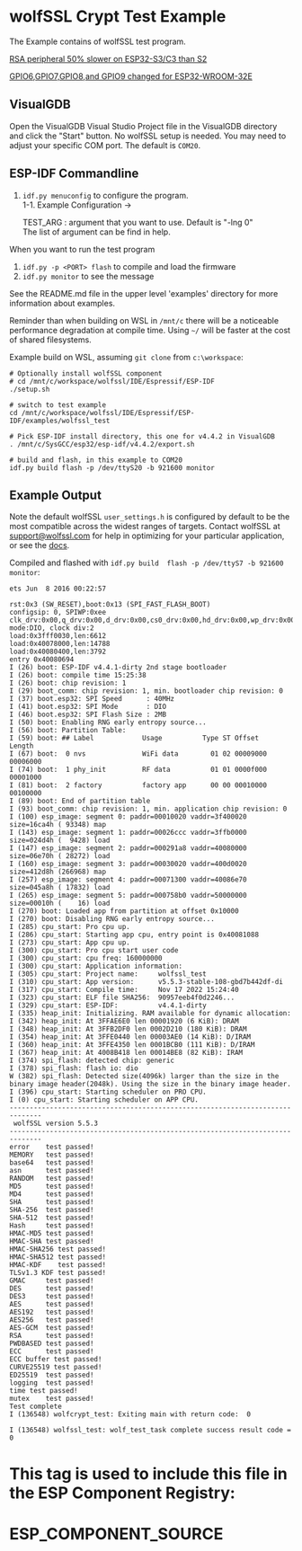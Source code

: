 # wolfSSL Crypt Test Example

The Example contains of wolfSSL test program.

[RSA peripheral 50% slower on ESP32-S3/C3 than S2](https://www.esp32.com/viewtopic.php?t=23830)

[ GPIO6,GPIO7,GPIO8,and GPIO9 changed for ESP32-WROOM-32E](https://esp32.com/viewtopic.php?t=29058)

## VisualGDB

Open the VisualGDB Visual Studio Project file in the VisualGDB directory and click the "Start" button.
No wolfSSL setup is needed. You may need to adjust your specific COM port. The default is `COM20`.

## ESP-IDF Commandline

1. `idf.py menuconfig` to configure the program.  
    1-1. Example Configuration ->

    TEST_ARG : argument that you want to use. Default is "-lng 0"  
    The list of argument can be find in help.

When you want to run the test program

1. `idf.py -p <PORT> flash` to compile and load the firmware
2. `idf.py monitor` to see the message

See the README.md file in the upper level 'examples' directory for more information about examples.

Reminder than when building on WSL in `/mnt/c` there will be a noticeable performance degradation at compile time. Using `~/` will be faster at the cost of shared filesystems.

Example build on WSL, assuming `git clone` from `c:\workspace`:

```
# Optionally install wolfSSL component
# cd /mnt/c/workspace/wolfssl/IDE/Espressif/ESP-IDF
./setup.sh

# switch to test example
cd /mnt/c/workspace/wolfssl/IDE/Espressif/ESP-IDF/examples/wolfssl_test

# Pick ESP-IDF install directory, this one for v4.4.2 in VisualGDB
. /mnt/c/SysGCC/esp32/esp-idf/v4.4.2/export.sh

# build and flash, in this example to COM20
idf.py build flash -p /dev/ttyS20 -b 921600 monitor
```

## Example Output

Note the default wolfSSL `user_settings.h` is configured by default to be the most 
compatible across the widest ranges of targets. Contact wolfSSL at support@wolfssl.com
for help in optimizing for your particular application, or see the 
[docs](https://www.wolfssl.com/documentation/manuals/wolfssl/index.html).

Compiled and flashed with `idf.py build  flash -p /dev/ttyS7 -b 921600 monitor`:

```
ets Jun  8 2016 00:22:57

rst:0x3 (SW_RESET),boot:0x13 (SPI_FAST_FLASH_BOOT)
configsip: 0, SPIWP:0xee
clk_drv:0x00,q_drv:0x00,d_drv:0x00,cs0_drv:0x00,hd_drv:0x00,wp_drv:0x00
mode:DIO, clock div:2
load:0x3fff0030,len:6612
load:0x40078000,len:14788
load:0x40080400,len:3792
entry 0x40080694
I (26) boot: ESP-IDF v4.4.1-dirty 2nd stage bootloader
I (26) boot: compile time 15:25:38
I (26) boot: chip revision: 1
I (29) boot_comm: chip revision: 1, min. bootloader chip revision: 0
I (37) boot.esp32: SPI Speed      : 40MHz
I (41) boot.esp32: SPI Mode       : DIO
I (46) boot.esp32: SPI Flash Size : 2MB
I (50) boot: Enabling RNG early entropy source...
I (56) boot: Partition Table:
I (59) boot: ## Label            Usage          Type ST Offset   Length
I (67) boot:  0 nvs              WiFi data        01 02 00009000 00006000
I (74) boot:  1 phy_init         RF data          01 01 0000f000 00001000
I (81) boot:  2 factory          factory app      00 00 00010000 00100000
I (89) boot: End of partition table
I (93) boot_comm: chip revision: 1, min. application chip revision: 0
I (100) esp_image: segment 0: paddr=00010020 vaddr=3f400020 size=16ca4h ( 93348) map
I (143) esp_image: segment 1: paddr=00026ccc vaddr=3ffb0000 size=024d4h (  9428) load
I (147) esp_image: segment 2: paddr=000291a8 vaddr=40080000 size=06e70h ( 28272) load
I (160) esp_image: segment 3: paddr=00030020 vaddr=400d0020 size=412d8h (266968) map
I (257) esp_image: segment 4: paddr=00071300 vaddr=40086e70 size=045a8h ( 17832) load
I (265) esp_image: segment 5: paddr=000758b0 vaddr=50000000 size=00010h (    16) load
I (270) boot: Loaded app from partition at offset 0x10000
I (270) boot: Disabling RNG early entropy source...
I (285) cpu_start: Pro cpu up.
I (286) cpu_start: Starting app cpu, entry point is 0x40081088
I (273) cpu_start: App cpu up.
I (300) cpu_start: Pro cpu start user code
I (300) cpu_start: cpu freq: 160000000
I (300) cpu_start: Application information:
I (305) cpu_start: Project name:     wolfssl_test
I (310) cpu_start: App version:      v5.5.3-stable-108-gbd7b442df-di
I (317) cpu_start: Compile time:     Nov 17 2022 15:24:40
I (323) cpu_start: ELF file SHA256:  90957eeb4f0d2246...
I (329) cpu_start: ESP-IDF:          v4.4.1-dirty
I (335) heap_init: Initializing. RAM available for dynamic allocation:
I (342) heap_init: At 3FFAE6E0 len 00001920 (6 KiB): DRAM
I (348) heap_init: At 3FFB2DF0 len 0002D210 (180 KiB): DRAM
I (354) heap_init: At 3FFE0440 len 00003AE0 (14 KiB): D/IRAM
I (360) heap_init: At 3FFE4350 len 0001BCB0 (111 KiB): D/IRAM
I (367) heap_init: At 4008B418 len 00014BE8 (82 KiB): IRAM
I (374) spi_flash: detected chip: generic
I (378) spi_flash: flash io: dio
W (382) spi_flash: Detected size(4096k) larger than the size in the binary image header(2048k). Using the size in the binary image header.
I (396) cpu_start: Starting scheduler on PRO CPU.
I (0) cpu_start: Starting scheduler on APP CPU.
------------------------------------------------------------------------------
 wolfSSL version 5.5.3
------------------------------------------------------------------------------
error    test passed!
MEMORY   test passed!
base64   test passed!
asn      test passed!
RANDOM   test passed!
MD5      test passed!
MD4      test passed!
SHA      test passed!
SHA-256  test passed!
SHA-512  test passed!
Hash     test passed!
HMAC-MD5 test passed!
HMAC-SHA test passed!
HMAC-SHA256 test passed!
HMAC-SHA512 test passed!
HMAC-KDF    test passed!
TLSv1.3 KDF test passed!
GMAC     test passed!
DES      test passed!
DES3     test passed!
AES      test passed!
AES192   test passed!
AES256   test passed!
AES-GCM  test passed!
RSA      test passed!
PWDBASED test passed!
ECC      test passed!
ECC buffer test passed!
CURVE25519 test passed!
ED25519  test passed!
logging  test passed!
time test passed!
mutex    test passed!
Test complete
I (136548) wolfcrypt_test: Exiting main with return code:  0

I (136548) wolfssl_test: wolf_test_task complete success result code = 0
```

# This tag is used to include this file in the ESP Component Registry:
# __ESP_COMPONENT_SOURCE__
